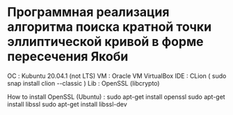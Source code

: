  # Программная реализация алгоритма поиска кратной точки эллиптической кривой в форме пересечения Якоби
 
ОС : Kubuntu 20.04.1 (not LTS)
VM : Oracle VM VirtualBox
IDE : CLion ( sudo snap install clion --classic )
Lib : OpenSSL (libcrypto)

How to install OpenSSL (Ubuntu) :
sudo apt-get install openssl
sudo apt-get install libssl
sudo apt-get install libssl-dev
